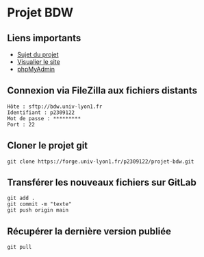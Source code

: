 # Projet BDW

## Liens importants

- [Sujet du projet](https://perso.liris.cnrs.fr/fabien.duchateau/ens/BDW/projet/projet.pdf)
- [Visualier le site](https://bdw.univ-lyon1.fr/p2309122/)
- [phpMyAdmin](https://bdw.univ-lyon1.fr/phpmyadmin/)


## Connexion via FileZilla aux fichiers distants

```
Hôte : sftp://bdw.univ-lyon1.fr
Identifiant : p2309122
Mot de passe : *********
Port : 22
```


## Cloner le projet git

```
git clone https://forge.univ-lyon1.fr/p2309122/projet-bdw.git
```

## Transférer les nouveaux fichiers sur GitLab

```
git add .
git commit -m "texte"
git push origin main
```

## Récupérer la dernière version publiée

```
git pull
```
